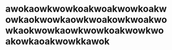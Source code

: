 # awokaowkwowkoakwoakwowkoakwowkaokwowkaowkwoakowkwoakwowkaokwowkaowkwowkoakwowkwoakowkaoakwowkkawok